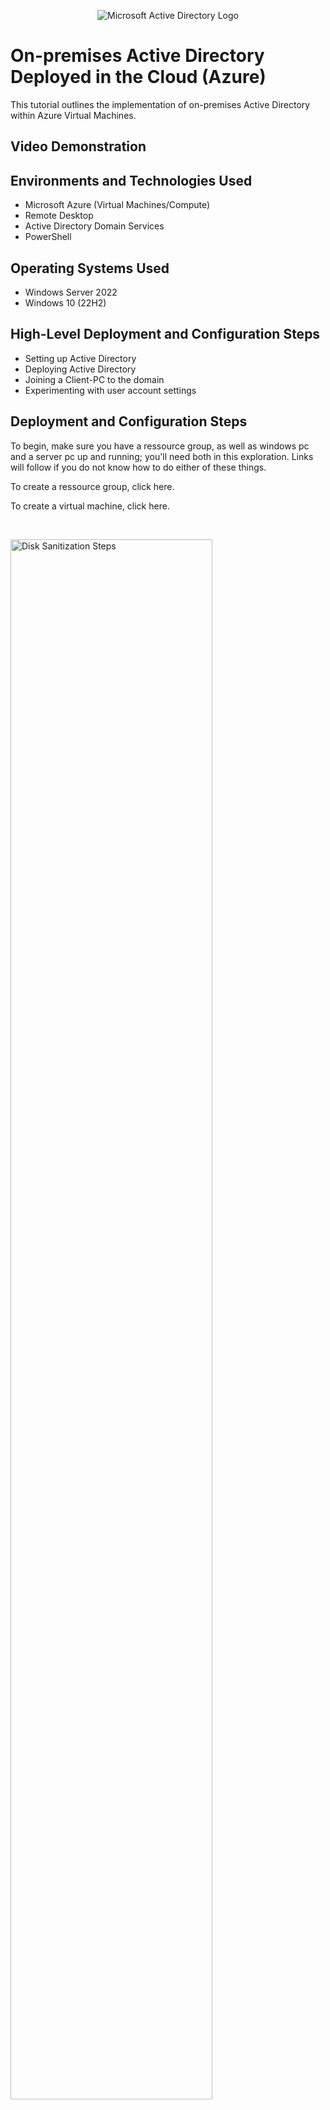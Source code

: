 <p align="center">
<img src="https://i.imgur.com/pU5A58S.png" alt="Microsoft Active Directory Logo"/>
</p>

<h1>On-premises Active Directory Deployed in the Cloud (Azure)</h1>
This tutorial outlines the implementation of on-premises Active Directory within Azure Virtual Machines.<br />


<h2>Video Demonstration</h2>

<h2>Environments and Technologies Used</h2>

- Microsoft Azure (Virtual Machines/Compute)
- Remote Desktop
- Active Directory Domain Services
- PowerShell

<h2>Operating Systems Used </h2>

- Windows Server 2022
- Windows 10 (22H2)

<h2>High-Level Deployment and Configuration Steps</h2>

- Setting up Active Directory
- Deploying Active Directory
- Joining a Client-PC to the domain
- Experimenting with user account settings

<h2>Deployment and Configuration Steps</h2>

<p>
</p>
<p>
To begin, make sure you have a ressource group, as well as windows pc and a server pc up and running; you'll need both in this exploration. Links will follow if you do not know how to do either of these things.
<p>
To create a ressource group, click here.
<p>
To create a virtual machine, click here.
</p>
</p>
<br />

<p>
<img src="https://i.imgur.com/DJmEXEB.png" height="80%" width="80%" alt="Disk Sanitization Steps"/>
</p>
<p>
Make sure both your windows PC and server pc are turned on and active. On the azure portal, goto home→Virtual machines→[Server VM name]→Network→Network Interface Card→ip config and set the allocation to static.
</p>
<br />

<p>
<img src="https://i.imgur.com/DJmEXEB.png" height="80%" width="80%" alt="Disk Sanitization Steps"/>
</p>
<p>
Next, go trought the same thing for the Client PC but instead of changing the allocation, you'll change the ip address to that of the server pc's private IP. 
</p>
<br />

<p>
<img src="https://i.imgur.com/DJmEXEB.png" height="80%" width="80%" alt="Disk Sanitization Steps"/>
</p>
<p>
From the windows PC, ping the server PC's private address to make sure things work. You should be able to do this as both PC should be "connected".
</p>
<br />
